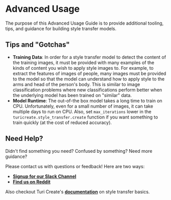# Advanced Usage

The purpose of this Advanced Usage Guide is to provide additional tooling, tips, and guidance for building style transfer models. 

## Tips and "Gotchas"

-  **Training Data**: In order for a style transfer model to detect the content of the training images, it must be provided with many examples of the kinds of content you wish to apply style images to. For example, to extract the features of images of people, many images must be provided to the model so that the model can understand how to apply style to the arms and head of the person's body. This is similar to image classification problems where new classifications perform better when the underlying model has been trained on "similar" data.
-  **Model Runtime**: The out-of-the box model takes a long time to train on CPU. Unfortunately, even for a small number of images, it can take multiple days to run on CPU. Also, set `max_iterations` lower in the `turicreate.style_transfer.create` function if you want something to train quickly (at the cost of reduced accuracy).


## Need Help?
Didn't find something you need? Confused by something? Need more guidance?

Please contact us with questions or feedback! Here are two ways:

-  [**Signup for our Slack Channel**](https://skafosai.slack.com/)
-  [**Find us on Reddit**](https://reddit.com/r/skafos)

Also checkout Turi Create's [**documentation**](https://apple.github.io/turicreate/docs/userguide/style_transfer/) on style transfer basics.
